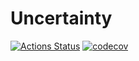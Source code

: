 # Uncertainty

[![Actions Status](https://github.com/JuliaNonconvex/Uncertainty.jl/workflows/CI/badge.svg)](https://github.com/JuliaNonconvex/Uncertainty.jl/actions)
[![codecov](https://codecov.io/gh/JuliaNonconvex/Uncertainty.jl/branch/master/graph/badge.svg)](https://codecov.io/gh/JuliaNonconvex/Uncertainty.jl)